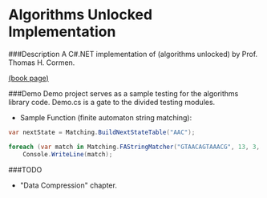 Algorithms Unlocked Implementation
==================================


###Description
A C#.NET implementation of (algorithms unlocked) by Prof. Thomas H. Cormen.

[(book page)](https://mitpress.mit.edu/books/algorithms-unlocked)


###Demo
Demo project serves as a sample testing for the algorithms library code.
Demo.cs is a gate to the divided testing modules.

* Sample Function (finite automaton string matching):

```C#
var nextState = Matching.BuildNextStateTable("AAC");

foreach (var match in Matching.FAStringMatcher("GTAACAGTAAACG", 13, 3, nextState))
    Console.WriteLine(match);
```


###TODO
* "Data Compression" chapter.
